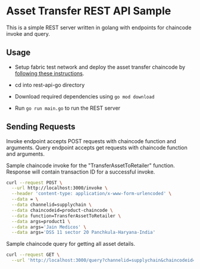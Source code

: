# Asset Transfer REST API Sample

This is a simple REST server written in golang with endpoints for chaincode invoke and query.

  
## Usage

- Setup fabric test network and deploy the asset transfer chaincode by [following these instructions](https://github.com/Vyom-Yadav/Fake-Product-Detection-Hyperledger/blob/master/README.md).

- cd into rest-api-go directory
- Download required dependencies using `go mod download`
- Run `go run main.go` to run the REST server

## Sending Requests

Invoke endpoint accepts POST requests with chaincode function and arguments. Query endpoint accepts get requests with chaincode function and arguments.

Sample chaincode invoke for the "TransferAssetToRetailer" function. Response will contain transaction ID for a successful invoke.

``` sh
curl --request POST \
  --url http://localhost:3000/invoke \
  --header 'content-type: application/x-www-form-urlencoded' \
  --data = \
  --data channelid=supplychain \
  --data chaincodeid=product-chaincode \
  --data function=TransferAssetToRetailer \
  --data args=product1 \
  --data args='Jain Medicos' \
  --data args='DSS 11 sector 20 Panchkula-Haryana-India'
```
Sample chaincode query for getting all asset details.

``` sh
curl --request GET \
  --url 'http://localhost:3000/query?channelid=supplychain&chaincodeid=product-chaincode&function=GetAllAssets'
```
